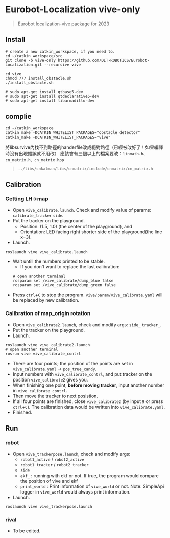# Eurobot-Localization vive-only
> Eurobot localization-vive package for 2023

## Install
```bash=1
# create a new catkin_workspace, if you need to.
cd ~/catkin_workspace/src
git clone -b vive-only https://github.com/DIT-ROBOTICS/Eurobot-Localization.git --recursive vive

cd vive
chmod 777 install_obstacle.sh
./install_obstacle.sh

# sudo apt-get install qtbase5-dev
# sudo apt-get install qtdeclarative5-dev
# sudo apt-get install libarmadillo-dev
```

## complie
```bash=1
cd ~/catkin_workspace
catkin_make -DCATKIN_WHITELIST_PACKAGES="obstacle_detector"
catkin_make -DCATKIN_WHITELIST_PACKAGES="vive"
```
將libsurvive內找不到路徑的handerfile改成絕對路徑（已經被改好了！如果編譯時沒有出現錯誤就不用改）
應該會有三個以上的檔案要改：`linmath.h、cn_matrix.h、cn_matrix.hpp`
> `../libs/cnkalman/libs/cnmatrix/include/cnmatrix/cn_matrix.h`


## Calibration
### Getting LH->map
- Open `vive_calibrate.launch`. Check and modify value of params: `calibrate_tracker` `side`.
- Put the tracker on the playground. 
  - Position: (1.5, 1.0) (the center of the playground), and 
  - Orientation: LED facing right shorter side of the playground(the line x=3). 
- Launch. 
```bash=1
roslaunch vive vive_calibrate.launch
```
- Wait untill the numbers printed to be stable. 
  - If you don't want to replace the last calibration:
  ```bash=1
  # open another terminal
  rosparam set /vive_calibrate/dump_blue false
  rosparam set /vive_calibrate/dump_green false
  ```
- Press `ctrl`+`C` to stop the program. `vive/param/vive_calibrate.yaml` will be replaced by new calibration.

### Calibration of map_origin rotation
- Open `vive_calibrate2.launch`, check and modify args: `side_` `tracker_`.
- Put the tracker on the playground.
- Launch.
```bash=1
roslaunch vive vive_calibrate2.launch
# open another terminal
rosrun vive vive_calibrate_contrl
```
- There are four points; the position of the points are set in `vive_calibrate.yaml` -> `pos_true_xandy`.
- Input numbers with `vive_calibrate_contrl`, and put tracker on the position `vive_calibrate2` gives you.
- When finishing one point, **before moving tracker**, input another number in `vive_calibrate_contrl`.
- Then move the tracker to next posistion. 
- If all four points are finished, close `vive_calibrate2` (by input `9` or press `ctrl`+`C`). The calibration data would be written into `vive_calibrate.yaml`.
- Finished.

## Run
### robot
- Open `vive_trackerpose.launch`, check and modify args: 
  - `robot1_active` / `robot2_active` 
  - `robot1_tracker` / `robot2_tracker`
  - `side` 
  - `ekf_` : running with ekf or not. If true, the program would compare the position of vive and ekf
  - `print_world` : Print information of `vive_world` or not. Note: SimpleApi logger in `vive_world` would always print information.
- Launch.
```bash=1
roslaunch vive vive_trackerpose.launch
```

### rival
- To be edited.
